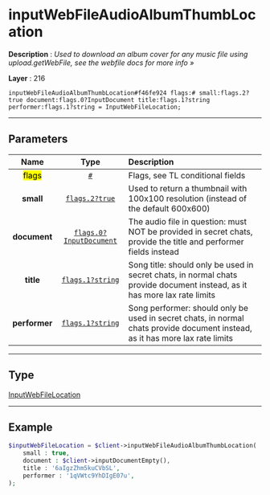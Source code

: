 # inputWebFileAudioAlbumThumbLocation

**Description** : *Used to download an album cover for any music file using upload\.getWebFile, see the webfile docs for more info &raquo;*

**Layer** : 216

```tl
inputWebFileAudioAlbumThumbLocation#f46fe924 flags:# small:flags.2?true document:flags.0?InputDocument title:flags.1?string performer:flags.1?string = InputWebFileLocation;
```

---

## Parameters

| Name | Type | Description |
| :---: | :---: | :--- |
| <mark>flags</mark> | [`#`](type/#) | Flags, see TL conditional fields |
| **small** | [`flags.2?true`](type/true) | Used to return a thumbnail with 100x100 resolution (instead of the default 600x600) |
| **document** | [`flags.0?InputDocument`](type/InputDocument) | The audio file in question: must NOT be provided in secret chats, provide the title and performer fields instead |
| **title** | [`flags.1?string`](type/string) | Song title: should only be used in secret chats, in normal chats provide document instead, as it has more lax rate limits |
| **performer** | [`flags.1?string`](type/string) | Song performer: should only be used in secret chats, in normal chats provide document instead, as it has more lax rate limits |

---

## Type

[InputWebFileLocation](type/InputWebFileLocation)

---

## Example

```php
$inputWebFileLocation = $client->inputWebFileAudioAlbumThumbLocation(
	small : true,
	document : $client->inputDocumentEmpty(),
	title : '6aIgzZhm5kuCVbSL',
	performer : '1qVWtc9YhDIgE07u',
);
```